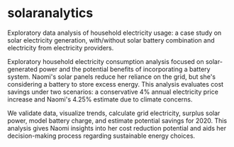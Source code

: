 # solaranalytics
Exploratory data analysis of household electricity usage: a case study on solar electricity generation, with/without solar battery combination and electricity from electricity providers.

Exploratory household electricity consumption analysis focused on solar-generated power and the potential benefits of incorporating a battery system. Naomi's solar panels reduce her reliance on the grid, but she's considering a battery to store excess energy. This analysis evaluates cost savings under two scenarios: a conservative 4% annual electricity price increase and Naomi's 4.25% estimate due to climate concerns.

We validate data, visualize trends, calculate grid electricity, surplus solar power, model battery charge, and estimate potential savings for 2020. This analysis gives Naomi insights into her cost reduction potential and aids her decision-making process regarding sustainable energy choices.




